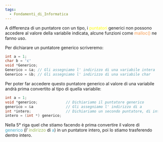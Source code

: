 ```yaml
---
tags:
  - Fondamenti_di_Informatica
---
```

A differenza di un puntatore con un tipo, i <font color="#ffff00">puntatori</font> generici non possono accedere al valore della variabile indicata, alcune funzioni come <font color="#f79646">malloc()</font> ne fanno uso.

Per dichiarare un puntatore generico scriveremo:

```C
int a = 1;
char b = 'c'
void *Generico;
Generico = &a; // Gli assegniamo l' indirizzo di una variabile intera
Generico = &b; // Gli assegniamo l' indirizzo di una variabile char
```

Per poter far accedere questo puntatore generico al valore di una variabile andrà prima convertito al tipo di quella variabile:

```C
int a = 1;
void *generico;             // Dichiariamo il puntatore generico
generico = &a               // Gli assegniamo l' indirizzo di a
int *intero;                // Dichiariamo un secondo puntatore, di interi
intero = (int *) generico;  
```

Nella 5° riga quel che stiamo facendo è prima convertire il valore di <font color="#4bacc6">generico</font> (l’ <font color="#9bbb59">indirizzo</font> di <font color="#4bacc6">a</font>) in un puntatore intero, poi lo stiamo trasferendo dentro intero.